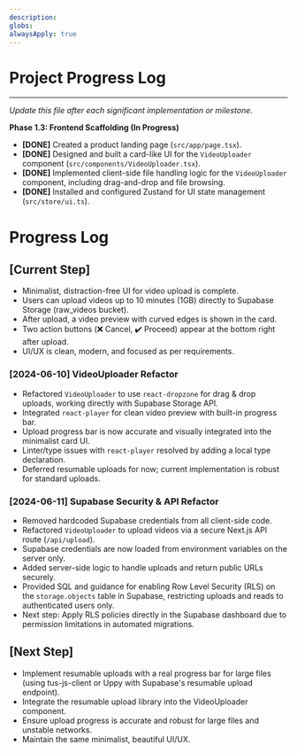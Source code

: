 ```yaml
---
description: 
globs: 
alwaysApply: true
---
```

# Project Progress Log


---


*Update this file after each significant implementation or milestone.*

**Phase 1.3: Frontend Scaffolding (In Progress)**

*   **[DONE]** Created a product landing page (`src/app/page.tsx`).
*   **[DONE]** Designed and built a card-like UI for the `VideoUploader` component (`src/components/VideoUploader.tsx`).
*   **[DONE]** Implemented client-side file handling logic for the `VideoUploader` component, including drag-and-drop and file browsing.
*   **[DONE]** Installed and configured Zustand for UI state management (`src/store/ui.ts`).

# Progress Log

## [Current Step]
- Minimalist, distraction-free UI for video upload is complete.
- Users can upload videos up to 10 minutes (1GB) directly to Supabase Storage (raw_videos bucket).
- After upload, a video preview with curved edges is shown in the card.
- Two action buttons (❌ Cancel, ✔️ Proceed) appear at the bottom right after upload.
- UI/UX is clean, modern, and focused as per requirements.

### [2024-06-10] VideoUploader Refactor
- Refactored `VideoUploader` to use `react-dropzone` for drag & drop uploads, working directly with Supabase Storage API.
- Integrated `react-player` for clean video preview with built-in progress bar.
- Upload progress bar is now accurate and visually integrated into the minimalist card UI.
- Linter/type issues with `react-player` resolved by adding a local type declaration.
- Deferred resumable uploads for now; current implementation is robust for standard uploads.

### [2024-06-11] Supabase Security & API Refactor
- Removed hardcoded Supabase credentials from all client-side code.
- Refactored `VideoUploader` to upload videos via a secure Next.js API route (`/api/upload`).
- Supabase credentials are now loaded from environment variables on the server only.
- Added server-side logic to handle uploads and return public URLs securely.
- Provided SQL and guidance for enabling Row Level Security (RLS) on the `storage.objects` table in Supabase, restricting uploads and reads to authenticated users only.
- Next step: Apply RLS policies directly in the Supabase dashboard due to permission limitations in automated migrations.

## [Next Step]
- Implement resumable uploads with a real progress bar for large files (using tus-js-client or Uppy with Supabase's resumable upload endpoint).
- Integrate the resumable upload library into the VideoUploader component.
- Ensure upload progress is accurate and robust for large files and unstable networks.
- Maintain the same minimalist, beautiful UI/UX.




